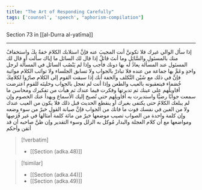 ```yaml
---
title: "The Art of Responding Carefully"
tags: ['counsel', 'speech', "aphorism-compilation"]
---
```


 Section 73 in [[al-Durra al-yatīma]]

---
إذا سأل الوالي غيرك فلا تكوننَّ أنت المجيبَ عنه فإنَّ استلابك الكلامَ خفةٌ بكَ واستخفافٌ منك بالمسئولِ والسَّائِلِ وما أنتَ قائلٌ إذا قال لك السائل ما إياك سألت أو قال لك المسئول عند المسألة يعادُ له بها دونك فأجب وإذا لم يَنْصُب السائل في المسألة لرجل واحدٍ وعَمَّ بها جماعة من عنده فلا تبادرْ بالجواب ولا تسابق الجلساء ولا تواثب الكلام مواثبة فإنَّ في ذلك مع شَيْن التَّكلف والخفة أنك إذا سبقت القوم إلى الكلام صارُوا لكلامِكَ خُصَماء فيتعقبونه بالعيب والطعن وإذا أنت لم تعجل بالجواب وخليتَه للقومِ اعترضت أقاويلُهم على عينك ثم تدبرتها وفكرت فيما عندك ثم هيأت من تفكيرك ومحاسن ما سمعت جوابًا رضيًّا واستدبرت به أقاويلهم حتى تُصيخ إليك الأسماع ويهدأ عنك الخصوم وإن لم يبلغك الكلامُ حتى يكتفى بغيرك أو ينقطع الحديث قبل ذلك فلا يكون من العيب عندك ولا من الغبن في نفسك فوت ما فاتك من الجواب فإنَّ صيانة القول خيرٌ من سوء وضعه وإن كلمة واحدة من الصواب تصيب موضعها خيرٌ من مائة كلمة أمثالها في غير فُرَصِها ومواضعها مع أن كلام العجلة والبدار مُوكل به الزلل وسوء التقدير وإن ظنَّ صاحبه أن قد أتقن وأحكم

> [!verbatim]
> - [[Section (adka.48)]]

> [!similar]
> - [[Section (adka.44)]]
> - [[Section (adka.49)]]
